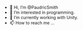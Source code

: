 - 👋 Hi, I’m @PaudricSmith
- 👀 I’m interested in programming.
- 🌱 I’m currently working with Unity.
- 📫 How to reach me ...

<!---
PaudricSmith/PaudricSmith is a ✨ special ✨ repository because its `README.md` (this file) appears on your GitHub profile.
You can click the Preview link to take a look at your changes.
--->
